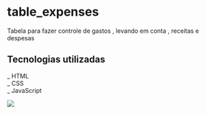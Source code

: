 # table_expenses
Tabela para fazer controle de gastos , levando em conta , receitas e despesas

## Tecnologias utilizadas

_ HTML <br>
_ CSS <br>
_ JavaScript

<div allign="center" width="300px">
   <img src="https://user-images.githubusercontent.com/112294367/216850348-803c0170-80d0-41c7-b463-e215a4af77d7.png">
</div>
